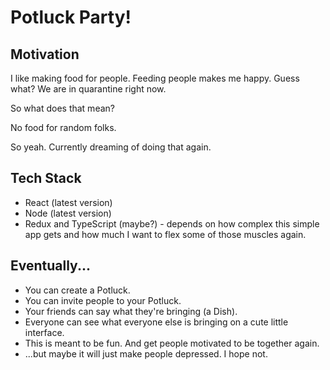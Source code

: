 # Potluck Party!

## Motivation

I like making food for people. Feeding people makes me happy. Guess what? We are
in quarantine right now.

So what does that mean?

No food for random folks.

So yeah. Currently dreaming of doing that again.

## Tech Stack

* React (latest version)
* Node (latest version)
* Redux and TypeScript (maybe?) - depends on how complex this simple app gets
    and how much I want to flex some of those muscles again.

## Eventually...

* You can create a Potluck.
* You can invite people to your Potluck.
* Your friends can say what they're bringing (a Dish).
* Everyone can see what everyone else is bringing on a cute little interface.
* This is meant to be fun. And get people motivated to be together again.
* ...but maybe it will just make people depressed. I hope not.
